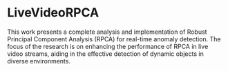 # LiveVideoRPCA
This work presents a complete analysis and implementation of Robust Principal Component Analysis (RPCA) for real-time anomaly detection. The focus of the research is on enhancing the performance of RPCA in live video streams, aiding in the effective detection of dynamic objects in diverse environments.
